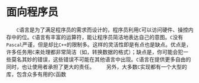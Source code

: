 # 面向程序员

&nbsp;&nbsp;&nbsp;&nbsp;&nbsp;&nbsp;&nbsp;`C`语言是为了满足程序员的需求而设计的，程序员利用`C`可以访问硬件、操控内存中的位。`C`语言有丰富的运算符，能让程序员简洁地表达自己的意图。`C`没有`Pascal`严谨，但是却比`C++`的限制多。这样的灵活性即是有点也是缺点。优点是，许多任务用`C`来处理都非常简洁（如，转换数据的格式）；缺点是，你可能会犯一些莫名其妙的错误，这些错误不可能在其他语言中出现。`C`语言在提供更多自由的同时，也让使用者承担了更大的责任。
&nbsp;&nbsp;&nbsp;&nbsp;&nbsp;&nbsp;&nbsp;另外，大多数`C`实现都有一个大型的库，包含众多有用的`C`函数
